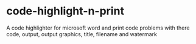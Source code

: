 # code-highlight-n-print
A code highlighter for microsoft word and print code problems with there code, output, output graphics, title, filename and watermark
